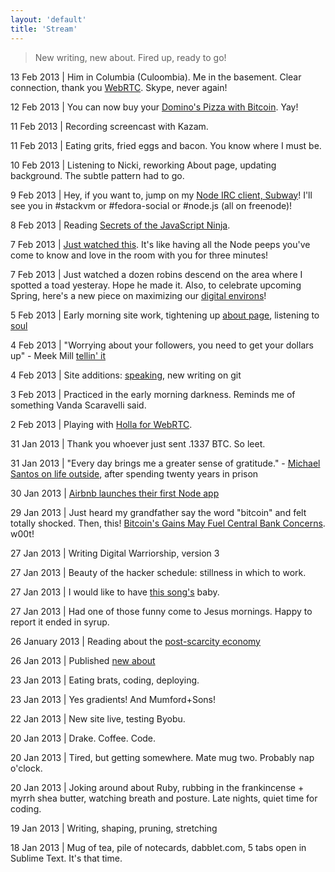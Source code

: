 ```yaml
--- 
layout: 'default'
title: 'Stream'
---
```

<blockquote>New writing, new about. Fired up, ready to go!</blockquote>

13 Feb 2013 | Him in Columbia (Culoombia). Me in the basement. Clear connection, thank you [WebRTC](http://www.webrtc.org/demo). Skype, never again!

12 Feb 2013 | You can now buy your [Domino's Pizza with Bitcoin](http://www.digitaltrends.com/web/virtual-bitcoins-can-now-be-traded-for-dominos-pizza/). Yay!

11 Feb 2013 | Recording screencast with Kazam.

11 Feb 2013 | Eating grits, fried eggs and bacon. You know where I must be.

10 Feb 2013 | Listening to Nicki, reworking About page, updating background. The subtle pattern had to go.

9 Feb 2013 | Hey, if you want to, jump on my [Node IRC client, Subway](http://subway.gwenbell.com/)! I'll see you in #stackvm or #fedora-social or #node.js (all on freenode)!

8 Feb 2013 | Reading [Secrets of the JavaScript Ninja](http://www.amazon.com/Secrets-JavaScript-Ninja-John-Resig/dp/193398869X).

7 Feb 2013 | [Just watched this](http://www.youtube.com/watch?v=wxDBF3OOaRA). It's like having all the Node peeps you've come to know and love in the room with you for three minutes!

7 Feb 2013 | Just watched a dozen robins descend on the area where I spotted a toad yesteray. Hope he made it. Also, to celebrate upcoming Spring, here's a new piece on maximizing our [digital environs](/posts/digitalenvironment)!

5 Feb 2013 | Early morning site work, tightening up [about page](/pages/about), listening to [soul](https://new.myspace.com/gwenbell/mixes)

4 Feb 2013 | "Worrying about your followers, you need to get your dollars up" - Meek Mill [tellin' it](https://new.myspace.com/meekmill/music/album/amen-18591239?sid=88044203)

4 Feb 2013 | Site additions: [speaking](/pages/speaking), new writing on git

3 Feb 2013 | Practiced in the early morning darkness. Reminds me of something Vanda Scaravelli said.

2 Feb 2013 | Playing with [Holla for WebRTC](https://github.com/wearefractal/holla).

31 Jan 2013 | Thank you whoever just sent .1337 BTC. So leet.

31 Jan 2013 | "Every day brings me a greater sense of gratitude." - [Michael Santos on life outside](http://www.slate.com/blogs/quora/2013/01/25/how_is_life_outside_after_being_in_prison_for_over_20_years.html), after spending twenty years in prison

30 Jan 2013 | [Airbnb launches their first Node app](http://nerds.airbnb.com/weve-launched-our-first-nodejs-app-to-product)

29 Jan 2013 | Just heard my grandfather say the word "bitcoin" and felt totally shocked. Then, this! [Bitcoin's Gains May Fuel Central Bank Concerns](http://www.bloomberg.com/news/2013-01-28/bitcoin-s-gains-may-fuel-central-bank-concerns-chart-of-the-day.html). w00t! 

27 Jan 2013 | Writing Digital Warriorship, version 3

27 Jan 2013 | Beauty of the hacker schedule: stillness in which to work.

27 Jan 2013 | I would like to have [this song's](https://new.myspace.com/video/shake-it-out-108244544) baby.

27 Jan 2013 | Had one of those funny come to Jesus mornings. Happy to report it ended in syrup.

26 January 2013 | Reading about the [post-scarcity economy](http://edge.org/response-detail/23860)

26 Jan 2013 | Published [new about](http://gwenbell.com/pages/about)

23 Jan 2013 | Eating brats, coding, deploying.

23 Jan 2013 | Yes gradients! And Mumford+Sons!

22 Jan 2013 | New site live, testing Byobu.

20 Jan 2013 | Drake. Coffee. Code.

20 Jan 2013 | Tired, but getting somewhere. Mate mug two. Probably nap o'clock.

20 Jan 2013 | Joking around about Ruby, rubbing in the frankincense + myrrh shea butter, watching breath and posture. Late nights, quiet time for coding.

19 Jan 2013 | Writing, shaping, pruning, stretching

18 Jan 2013 | Mug of tea, pile of notecards, dabblet.com, 5 tabs open in Sublime Text. It's that time.